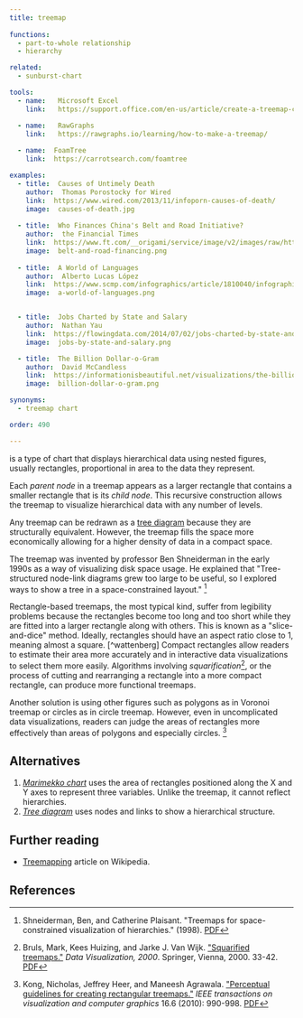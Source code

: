 ```yaml
---
title: treemap
  
functions:
  - part-to-whole relationship
  - hierarchy

related:
  - sunburst-chart

tools:
  - name:   Microsoft Excel
    link:   https://support.office.com/en-us/article/create-a-treemap-chart-in-office-dfe86d28-a610-4ef5-9b30-362d5c624b68

  - name:   RawGraphs
    link:   https://rawgraphs.io/learning/how-to-make-a-treemap/
  
  - name:  FoamTree
    link:  https://carrotsearch.com/foamtree

examples:
  - title:  Causes of Untimely Death
    author:  Thomas Porostocky for Wired
    link:  https://www.wired.com/2013/11/infoporn-causes-of-death/
    image:  causes-of-death.jpg
  
  - title:  Who Finances China's Belt and Road Initiative?
    author:  the Financial Times
    link:  https://www.ft.com/__origami/service/image/v2/images/raw/http://prod-upp-image-read.ft.com/f7d83f06-667a-11e9-a79d-04f350474d62?source=next&fit=scale-down&width=690&format=auto&quality=medium&dpr=1
    image:  belt-and-road-financing.png
    
  - title:  A World of Languages
    author:  Alberto Lucas López   
    link:  https://www.scmp.com/infographics/article/1810040/infographic-world-languages
    image:  a-world-of-languages.png


  - title:  Jobs Charted by State and Salary
    author:  Nathan Yau
    link:  https://flowingdata.com/2014/07/02/jobs-charted-by-state-and-salary
    image:  jobs-by-state-and-salary.png

  - title:  The Billion Dollar-o-Gram
    author:  David McCandless
    link:  https://informationisbeautiful.net/visualizations/the-billion-dollar-o-gram-2009
    image:  billion-dollar-o-gram.png

synonyms:
  - treemap chart

order: 490

---
```


is a type of chart that displays hierarchical data using nested figures, usually rectangles, proportional in area to the data they represent. 

<!--more-->
Each *parent node* in a treemap appears as a larger rectangle that contains a smaller rectangle that is its *child node*. This recursive construction allows the treemap to visualize hierarchical data with any number of levels.

Any treemap can be redrawn as a [tree diagram](/tree-diagram) because they are structurally equivalent. However, the treemap fills the space more economically allowing for a higher density of data in a compact space.

The treemap was invented by professor Ben Shneiderman in the early 1990s as a way of visualizing disk space usage. He explained that "Tree-structured node-link diagrams grew too large to be useful, so I explored ways to show a tree in a space-constrained layout." [^schneiderman]

Rectangle-based treemaps, the most typical kind,  suffer from legibility problems because the rectangles become too long and too short while they are fitted into a larger rectangle along with others. This is known as a "slice-and-dice" method. Ideally, rectangles should have an aspect ratio close to 1, meaning almost a square. [^wattenberg] Compact rectangles allow readers to estimate their area more accurately and in interactive data visualizations to select them more easily. Algorithms involving *squarification*[^bruls], or the process of cutting and rearranging a rectangle into a more compact rectangle, can produce more functional treemaps.

Another solution is using other figures such as polygons as in Voronoi treemap or circles as in circle treemap. However, even in uncomplicated data visualizations, readers can judge the areas of rectangles more effectively than areas of polygons and especially circles. [^kong]


## Alternatives

1. [*Marimekko chart*](/marimekko-chart) uses the area of rectangles positioned along the X and Y axes to represent three variables. Unlike the treemap, it cannot reflect hierarchies.
2. [*Tree diagram*](/tree-diagram) uses nodes and links to show a hierarchical structure.


## Further reading
- [Treemapping](https://en.wikipedia.org/wiki/Treemapping) article on Wikipedia.

## References
[^schneiderman]: Shneiderman, Ben, and Catherine Plaisant. "Treemaps for space-constrained visualization of hierarchies." (1998). [PDF](https://s3.amazonaws.com/academia.edu.documents/30742877/shneiderman_treemap-history_1998-2009.pdf)
[^kong]: Kong, Nicholas, Jeffrey Heer, and Maneesh Agrawala. ["Perceptual guidelines for creating rectangular treemaps."](https://doi.org/10.1109/TVCG.2010.186) *IEEE transactions on visualization and computer graphics* 16.6 (2010): 990-998. [PDF](http://idl.cs.washington.edu/files/2010-Treemaps-InfoVis.pdf)
[^bruls]: Bruls, Mark, Kees Huizing, and Jarke J. Van Wijk. ["Squarified treemaps."](https://doi.org/10.1007/978-3-7091-6783-0_4) *Data Visualization, 2000*. Springer, Vienna, 2000. 33-42. [PDF]((https://www.win.tue.nl/~vanwijk/stm.pdf))
